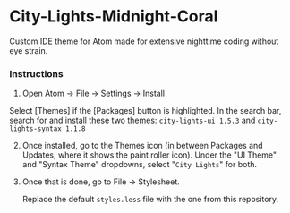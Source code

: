 # City-Lights-Midnight-Coral
Custom IDE theme for Atom made for extensive nighttime coding without eye strain.

### Instructions

1. Open Atom -> File -> Settings -> Install

  Select [Themes] if the [Packages] button is highlighted.
  In the search bar, search for and install these two themes: 
    `city-lights-ui 1.5.3` and
    `city-lights-syntax 1.1.8`
    
2. Once installed, go to the Themes icon (in between Packages and Updates, where it shows the paint roller icon).
   Under the "UI Theme" and "Syntax Theme" dropdowns, select "`City Lights`" for both.
   
3. Once that is done, go to File -> Stylesheet.


   Replace the default `styles.less` file with the one from this repository.
